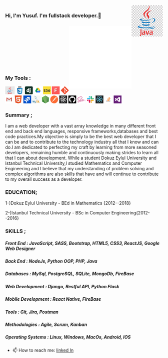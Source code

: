 <img align="right" src="https://github.com/eryilmazysf/eryilmazysf/blob/main/Webp.net-gifmaker.gif" alt="tools" width="100" height="100" align="right" style="max-width:100%;">

<h3 class="animate__animated animate__bounce">Hi, I'm Yusuf. I'm fullstack developer.👋<h3/>

<img src="https://github.com/eryilmazysf/eryilmazysf/blob/main/animation_500_kd7ngokt.gif" alt="react-native" width="200" height="200" align="right" style="max-width:100%;">
<img src="https://camo.githubusercontent.com/ecdf091dc9f099a6db3e61242963a3a5412ae6a8/687474703a2f2f696d672e736869656c64732e696f2f62616467652f746563682d737461636b2d3036393066612e7376673f7374796c653d666c6174" alt="" data-canonical-src="http://img.shields.io/badge/tech-stack-0690fa.svg?style=flat" style="max-width:100%;">
<br/>
<br/><br/><br/><br/><br/><br/>
<p>My Tools :<p/>
<p align="bottom">
 <img src="https://github.com/eryilmazysf/eryilmazysf/blob/main/java.png" width="30" height="25" border: 5px solid #555>
<img src="https://github.com/eryilmazysf/eryilmazysf/blob/main/css3.png" width="25" height="25" border: 5px solid #555>
<img src="https://github.com/eryilmazysf/eryilmazysf/blob/main/dj.png" width="25" height="25" border: 5px solid #555>
<img src="https://github.com/eryilmazysf/eryilmazysf/blob/main/drive.png" width="25" height="25" border: 5px solid #555>
<img src="https://github.com/eryilmazysf/eryilmazysf/blob/main/es6.jpg" width="25" height="25" border: 5px solid #555>
<img src="https://github.com/eryilmazysf/eryilmazysf/blob/main/font.jpg" width="25" height="25">
<img src="https://github.com/eryilmazysf/eryilmazysf/blob/main/git.png" width="25" height="25">
<img src="https://github.com/eryilmazysf/eryilmazysf/blob/main/gmail.jpg" width="25" height="25">
<img src="https://github.com/eryilmazysf/eryilmazysf/blob/main/html.png" width="25" height="25">
<img src="https://github.com/eryilmazysf/eryilmazysf/blob/main/jira.jpg" width="25" height="25">
<img src="https://github.com/eryilmazysf/eryilmazysf/blob/main/mysql.jpg" width="25" height="25">
<img src="https://github.com/eryilmazysf/eryilmazysf/blob/main/node.png" width="25" height="25">
<img src="https://github.com/eryilmazysf/eryilmazysf/blob/main/postman.png" width="25" height="25">
<img src="https://github.com/eryilmazysf/eryilmazysf/blob/main/react.jpg" width="25" height="25">
<img src="https://github.com/eryilmazysf/eryilmazysf/blob/main/sgithub.png" width="25" height="25">
<img src="https://github.com/eryilmazysf/eryilmazysf/blob/main/sass.png" width="25" height="25">
<img src="https://github.com/eryilmazysf/eryilmazysf/blob/main/slack0.jpg" width="25" height="25">
<img src="https://github.com/eryilmazysf/eryilmazysf/blob/main/reactt.png" width="25" height="25">
<img src="https://github.com/eryilmazysf/eryilmazysf/blob/main/stackover.png" width="25" height="25">
<img src="https://github.com/eryilmazysf/eryilmazysf/blob/main/vs.png" width="25" height="25">
<p/>

### Summary ; 

I am a web developer with a vast array knowledge in many different front end and back end languages, responsive frameworks,databases and best code practices.My objective is simply to be the best web developer that I can be and to contribute to the technology industry all that I know and can do.I am dedicated to perfecting my craft by learning from more seasoned developers, remaining humble and continuously making strides to learn all that I can about development. While a student Dokuz Eylul University and Istanbul Technical University,I studied Mathematics and Computer Engineering and I believe that my understanding of problem solving and complex algorithms are also skills that have and will continue to contribute to my overall success as a developer.

### EDUCATION;

1-)Dokuz Eylul University - BEd in Mathematics {2012--2018}

2-)Istanbul Technical University - BSc in Computer Engineering{2012--2016}

### SKILLS ;

##### Front End : JavaScript, SASS, Bootstrap, HTML5, CSS3, ReactJS, Google Web Designer
##### Back End : NodeJs, Python OOP, PHP, Java
##### Databases : MySql, PostgreSQL, SQLite, MongoDb, FireBase
##### Web Development : Django, Restful API, Python Flask
##### Mobile Development : React Native, FireBase
##### Tools : Git, Jira, Postman
##### Methodologies : Agile, Scrum, Kanban
##### Operating Systems : Linux, Windows, MacOs, Android, IOS

- 📫 How to reach me: [linked In](https://www.linkedin.com/in/yusuf-eryilmaz-ba91a419b/)


